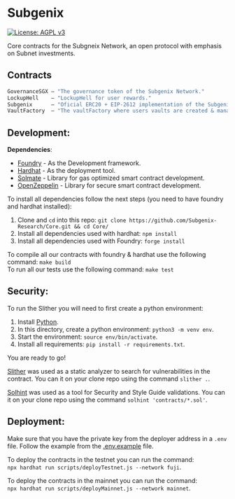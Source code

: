 # Subgenix

[![License: AGPL v3](https://img.shields.io/badge/License-AGPL%20v3-blue.svg)](https://www.gnu.org/licenses/agpl-3.0)

Core contracts for the Subgneix Network, an open protocol with emphasis on Subnet investments.

## Contracts

```ml
GovernanceSGX — "The governance token of the Subgenix Network."
LockupHell    — "LockupHell for user rewards."
Subgenix      — "Oficial ERC20 + EIP-2612 implementation of the Subgenix Network token."
VaultFactory  — "The vaultFactory where users vaults are created & managed."
```

## Development:

**Dependencies**:
- [Foundry](https://github.com/gakonst/foundry#installation) - As the Development framework.   
- [Hardhat](https://github.com/NomicFoundation/hardhat) - As the deployment tool.    
- [Solmate](https://github.com/Rari-Capital/solmate) - Library for gas optimized smart contract development.    
- [OpenZeppelin](https://github.com/OpenZeppelin/openzeppelin-contracts) - Library for secure smart contract development.    
      
To install all dependencies follow the next steps (you need to have foundry and hardhat installed):    
1. Clone and `cd` into this repo: `git clone https://github.com/Subgenix-Research/Core.git && cd Core/`   
2. Install all dependencies used with hardhat: `npm install`
3. Install all dependencies used with Foundry: `forge install`

      
To compile all our contracts with foundry & hardhat use the following command: `make build`  
To run all our tests use the following command: `make test`   

## Security:

To run the Slither you will need to first create a python environment:

1. Install [Python](https://www.python.org/downloads/).
2. In this directory, create a python environment: `python3 -m venv env`.
3. Start the environment: `source env/bin/activate`.
4. Install all requirements: `pip install -r requirements.txt`.

You are ready to go!

[Slither](https://github.com/crytic/slither) was used as a static analyzer to
search for vulnerabilities in the contract. You can it on your clone repo using 
the command `slither .`.

[Solhint](https://github.com/protofire/solhint) was used as a tool for Security 
and Style Guide validations. You can it on your clone repo using the command 
`solhint 'contracts/*.sol'`.


## Deployment:

Make sure that you have the private key from the deployer address in a `.env` file.
Follow the example from the [.env.example](.env.example) file.


To deploy the contracts in the testnet you can run the command:   
`npx hardhat run scripts/deployTestnet.js --network fuji`.
    
To deploy the contracts in the mainnet you can run the command:   
`npx hardhat run scripts/deployMainnet.js --network mainnet`.
